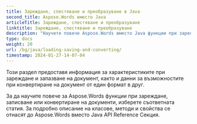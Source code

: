 ```yaml
---
title: Зареждане, спестяване и преобразуване в Java
second_title: Aspose.Words вместо Java
articleTitle: Зареждане, спестяване и преобразуване
linktitle: Зареждане, спестяване и преобразуване
description: "Научете повече Aspose.Words вместо Java функции при зареждане, записване или преобразуване на документи от един формат в друг."
type: docs
weight: 20
url: /bg/java/loading-saving-and-converting/
timestamp: 2024-01-27-14-07-04
---
```


Този раздел предоставя информация за характеристиките при зареждане и запазване на документ, както и данни за възможностите при конвертиране на документ от един формат в друг.

За да научите повече за Aspose.Words функции при зареждане, записване или конвертиране на документи, изберете съответната статия. За подробно описание на класове, методи и свойства се отнасят до Aspose.Words вместо Java API Reference Секция.
